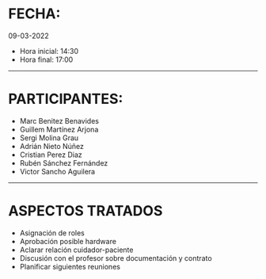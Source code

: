 # FECHA:
09-03-2022
- Hora inicial: 14:30
- Hora final: 17:00
-----
# PARTICIPANTES:
- Marc Benitez Benavides
- Guillem Martínez Arjona
- Sergi Molina Grau
- Adrián Nieto Núñez
- Cristian Perez Diaz
- Rubén Sánchez Fernández
- Victor Sancho Aguilera

-----
# ASPECTOS TRATADOS
- Asignación de roles
- Aprobación posible hardware
- Aclarar relación cuidador-paciente
- Discusión con el profesor sobre documentación y contrato
- Planificar siguientes reuniones